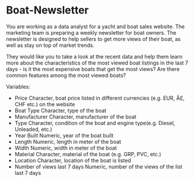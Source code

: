 # Boat-Newsletter

You are working as a data analyst for a yacht and boat sales website. The marketing team is preparing a weekly newsletter for boat owners. The newsletter is designed to help sellers to get more views of their boat, as well as stay on top of market trends.

They would like you to take a look at the recent data and help them learn more about the
characteristics of the most viewed boat listings in the last 7 days - is it the most expensive boats
that get the most views? Are there common features among the most viewed boats?

 Variables:
 - Price Character, boat price listed in different currencies (e.g.
EUR, Â£, CHF etc.) on the website
 - Boat Type Character, type of the boat
 - Manufacturer Character, manufacturer of the boat
 - Type Character, condition of the boat and engine type(e.g.
Diesel, Unleaded, etc.)
 - Year Built Numeric, year of the boat built
 - Length Numeric, length in meter of the boat
 - Width Numeric, width in meter of the boat
 - Material Character, material of the boat (e.g. GRP, PVC, etc.)
 - Location Character, location of the boat is listed
 - Number of views last 7 days Numeric, number of the views of the list last 7 days

